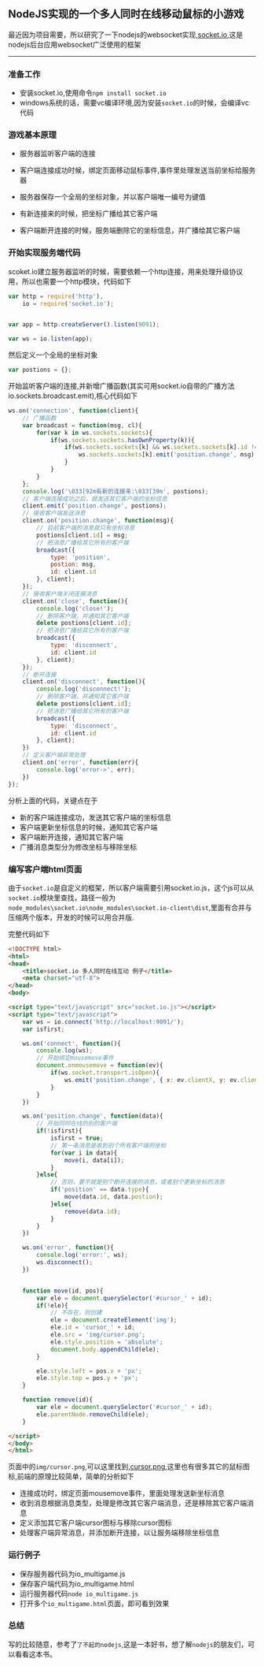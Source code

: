 ## NodeJS实现的一个多人同时在线移动鼠标的小游戏

最近因为项目需要，所以研究了一下nodejs的websocket实现,[socket.io](http://socket.io/),这是nodejs后台应用websocket广泛使用的框架

---

### 准备工作

* 安装socket.io,使用命令`npm install socket.io`
* windows系统的话，需要vc编译环境,因为安装`socket.io`的时候，会编译vc代码

### 游戏基本原理

* 服务器监听客户端的连接

* 客户端连接成功时候，绑定页面移动鼠标事件,事件里处理发送当前坐标给服务器

* 服务器保存一个全局的坐标对象，并以客户端唯一编号为键值

* 有新连接来的时候，把坐标广播给其它客户端

* 客户端断开连接的时候，服务端删除它的坐标信息，并广播给其它客户端

### 开始实现服务端代码

scoket.io建立服务器监听的时候，需要依赖一个http连接，用来处理升级协议用，所以也需要一个http模块，代码如下

```js
var http = require('http'),
    io = require('socket.io');


var app = http.createServer().listen(9091);

var ws = io.listen(app);

```

然后定义一个全局的坐标对象

```js
var postions = {};
```

开始监听客户端的连接,并新增广播函数(其实可用socket.io自带的广播方法io.sockets.broadcast.emit),核心代码如下

```js
ws.on('connection', function(client){
    // 广播函数
    var broadcast = function(msg, cl){
        for(var k in ws.sockets.sockets){
            if(ws.sockets.sockets.hasOwnProperty(k)){
                if(ws.sockets.sockets[k] && ws.sockets.sockets[k].id != cl.id){
                    ws.sockets.sockets[k].emit('position.change', msg);
                }
            }
        }
    };
    console.log('\033[92m有新的连接来:\033[39m', postions);
    // 客户端连接成功之后，就发送其它客户端的坐标信息
    client.emit('position.change', postions);
    // 接收客户端发送消息
    client.on('position.change', function(msg){
        // 目前客户端的消息就只有坐标消息
        postions[client.id] = msg;
        // 把消息广播给其它所有的客户端
        broadcast({
            type: 'position',
            postion: msg,
            id: client.id
        }, client);
    });
    // 接收客户端关闭连接消息
    client.on('close', function(){
        console.log('close!');
        // 删除客户端，并通知其它客户端
        delete postions[client.id];
        // 把消息广播给其它所有的客户端
        broadcast({
            type: 'disconnect',
            id: client.id
        }, client);
    });
    // 断开连接
    client.on('disconnect', function(){
        console.log('disconnect!');
        // 删除客户端，并通知其它客户端
        delete postions[client.id];
        // 把消息广播给其它所有的客户端
        broadcast({
            type: 'disconnect',
            id: client.id
        }, client);
    })
    // 定义客户端异常处理
    client.on('error', function(err){
        console.log('error->', err);
    })
});
```

分析上面的代码，关键点在于

* 新的客户端连接成功，发送其它客户端的坐标信息
* 客户端更新坐标信息的时候，通知其它客户端
* 客户端断开连接，通知其它客户端
* 广播消息类型分为修改坐标与移除坐标

### 编写客户端html页面

由于`socket.io`是自定义的框架，所以客户端需要引用socket.io.js，这个js可以从`socket.io`模块里查找，路径一般为`node_modules\socket.io\node_modules\socket.io-client\dist`,里面有合并与压缩两个版本，开发的时候可以用合并版.

完整代码如下

```html
<!DOCTYPE html>
<html>
<head>
    <title>socket.io 多人同时在线互动 例子</title>
    <meta charset="utf-8">
</head>
<body>

<script type="text/javascript" src="socket.io.js"></script>
<script type="text/javascript">
    var ws = io.connect('http://localhost:9091/');
    var isfirst;

    ws.on('connect', function(){
        console.log(ws);
        // 开始绑定mousemove事件
        document.onmousemove = function(ev){
            if(ws.socket.transport.isOpen){
                ws.emit('position.change', { x: ev.clientX, y: ev.clientY });
            }
        }
    })

    ws.on('position.change', function(data){
        // 开始同时在线的别的客户端
        if(!isfirst){
            isfirst = true;
            // 第一条消息是收到别个所有客户端的坐标
            for(var i in data){
                move(i, data[i]);
            }
        }else{
            // 否则，要不就是别个断开连接的消息，或者别个更新坐标的消息
            if('position' == data.type){
                move(data.id, data.postion);
            }else{
                remove(data.id);
            }
        }
    })

    ws.on('error', function(){
        console.log('error:', ws);
        ws.disconnect();
    })


    function move(id, pos){
        var ele = document.querySelector('#cursor_' + id);
        if(!ele){
            // 不存在，则创建
            ele = document.createElement('img');
            ele.id = 'cursor_' + id;
            ele.src = 'img/cursor.png';
            ele.style.position = 'absolute';
            document.body.appendChild(ele);
        }

        ele.style.left = pos.x + 'px';
        ele.style.top = pos.y + 'px';
    }

    function remove(id){
        var ele = document.querySelector('#cursor_' + id);
        ele.parentNode.removeChild(ele);
    }

</script>
</body>
</html>
```

页面中的`img/cursor.png`,可以这里找到,[cursor.png](http://thenounproject.com/search/?q=cursor),这里也有很多其它的鼠标图标,前端的原理比较简单，简单的分析如下

* 连接成功时，绑定页面mousemove事件，里面处理发送新坐标消息
* 收到消息根据消息类型，处理是修改其它客户端消息，还是移除其它客户端消息
* 定义添加其它客户端cursor图标与移除cursor图标
* 处理客户端异常消息，并添加断开连接，以让服务端移除坐标信息

### 运行例子

* 保存服务器代码为io_multigame.js
* 保存客户端代码为io_multigame.html
* 运行服务器代码`node io_multigame.js`
* 打开多个`io_multigame.html`页面，即可看到效果


### 总结

写的比较随意，参考了`了不起的nodejs`,这是一本好书，想了解`nodejs`的朋友们，可以看看这本书。




